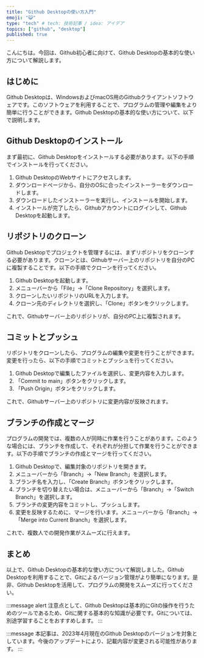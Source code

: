 ```yaml
---
title: "Github Desktopの使い方入門"
emoji: "😺"
type: "tech" # tech: 技術記事 / idea: アイデア
topics: ["github", "desktop"]
published: true
---
```


こんにちは。今回は、Github初心者に向けて、Github Desktopの基本的な使い方について解説します。

## はじめに

Github Desktopは、WindowsおよびmacOS用のGithubクライアントソフトウェアです。このソフトウェアを利用することで、プログラムの管理や編集をより簡単に行うことができます。Github Desktopの基本的な使い方について、以下で説明します。

## Github Desktopのインストール

まず最初に、Github Desktopをインストールする必要があります。以下の手順でインストールを行ってください。

1. Github DesktopのWebサイトにアクセスします。
2. ダウンロードページから、自分のOSに合ったインストーラーをダウンロードします。
3. ダウンロードしたインストーラーを実行し、インストールを開始します。
4. インストールが完了したら、Githubアカウントにログインして、Github Desktopを起動します。

## リポジトリのクローン

Github Desktopでプロジェクトを管理するには、まずリポジトリをクローンする必要があります。クローンとは、Githubサーバー上のリポジトリを自分のPCに複製することです。以下の手順でクローンを行ってください。

1. Github Desktopを起動します。
2. メニューバーから「File」→「Clone Repository」を選択します。
3. クローンしたいリポジトリのURLを入力します。
4. クローン先のディレクトリを選択し、「Clone」ボタンをクリックします。

これで、Githubサーバー上のリポジトリが、自分のPC上に複製されます。

## コミットとプッシュ

リポジトリをクローンしたら、プログラムの編集や変更を行うことができます。変更を行ったら、以下の手順でコミットとプッシュを行ってください。

1. Github Desktopで編集したファイルを選択し、変更内容を入力します。
2. 「Commit to main」ボタンをクリックします。
3. 「Push Origin」ボタンをクリックします。

これで、Githubサーバー上のリポジトリに変更内容が反映されます。

## ブランチの作成とマージ

プログラムの開発では、複数の人が同時に作業を行うことがあります。このような場合には、ブランチを作成して、それぞれが分担して作業を行うことができます。以下の手順でブランチの作成とマージを行ってください。

1. Github Desktopで、編集対象のリポジトリを開きます。
2. メニューバーから「Branch」→「New Branch」を選択します。
3. ブランチ名を入力し、「Create Branch」ボタンをクリックします。
4. ブランチを切り替えたい場合は、メニューバーから「Branch」→「Switch Branch」を選択します。
5. ブランチの変更内容をコミットし、プッシュします。
6. 変更を反映するために、マージを行います。メニューバーから「Branch」→「Merge into Current Branch」を選択します。

これで、複数人での開発作業がスムーズに行えます。

## まとめ

以上で、Github Desktopの基本的な使い方について解説しました。Github Desktopを利用することで、Gitによるバージョン管理がより簡単になります。是非、Github Desktopを活用して、プログラムの開発をスムーズに行ってください。

:::message alert
注意点として、Github Desktopは基本的にGitの操作を行うためのツールであるため、Gitに関する基本的な知識が必要です。Gitについては、別途学習することをおすすめします。
:::

:::message
本記事は、2023年4月現在のGithub Desktopのバージョンを対象としています。今後のアップデートにより、記載内容が変更される可能性があります。
:::
